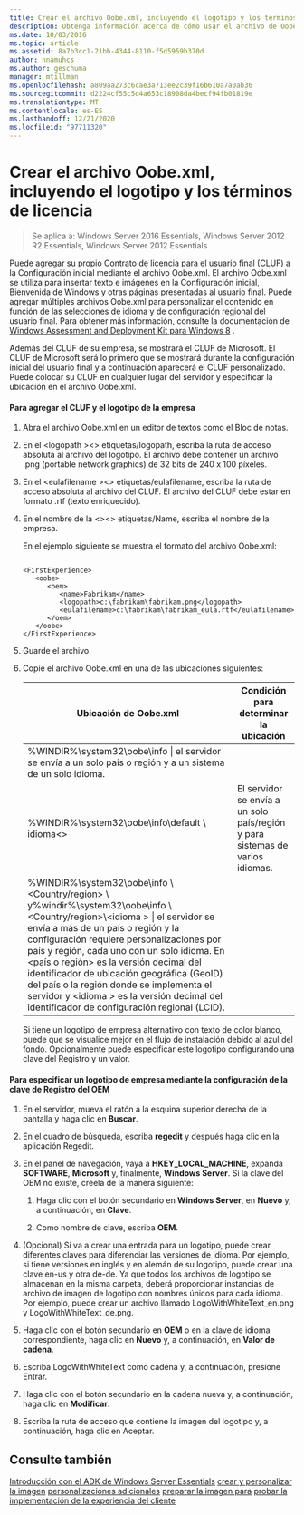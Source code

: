 ```yaml
---
title: Crear el archivo Oobe.xml, incluyendo el logotipo y los términos de licencia
description: Obtenga información acerca de cómo usar el archivo de Oobe.xml para agregar su propio contrato de licencia para el usuario final (CLUF) a la configuración inicial.
ms.date: 10/03/2016
ms.topic: article
ms.assetid: 8a7b3cc1-21bb-4344-8110-f5d5959b370d
author: nnamuhcs
ms.author: geschuma
manager: mtillman
ms.openlocfilehash: a809aa273c6cae3a713ee2c39f16b610a7a0ab36
ms.sourcegitcommit: d2224cf55c5d4a653c18908da4becf94fb01819e
ms.translationtype: MT
ms.contentlocale: es-ES
ms.lasthandoff: 12/21/2020
ms.locfileid: "97711320"
---
```

# <a name="create-the-oobexml-file-including-logo-and-eula"></a>Crear el archivo Oobe.xml, incluyendo el logotipo y los términos de licencia

>Se aplica a: Windows Server 2016 Essentials, Windows Server 2012 R2 Essentials, Windows Server 2012 Essentials

Puede agregar su propio Contrato de licencia para el usuario final (CLUF) a la Configuración inicial mediante el archivo Oobe.xml. El archivo Oobe.xml se utiliza para insertar texto e imágenes en la Configuración inicial, Bienvenida de Windows y otras páginas presentadas al usuario final. Puede agregar múltiples archivos Oobe.xml para personalizar el contenido en función de las selecciones de idioma y de configuración regional del usuario final. Para obtener más información, consulte la documentación de [Windows Assessment and Deployment Kit para Windows 8](https://go.microsoft.com/fwlink/?LinkId=248694) .

 Además del CLUF de su empresa, se mostrará el CLUF de Microsoft. El CLUF de Microsoft será lo primero que se mostrará durante la configuración inicial del usuario final y a continuación aparecerá el CLUF personalizado. Puede colocar su CLUF en cualquier lugar del servidor y especificar la ubicación en el archivo Oobe.xml.

#### <a name="to-add-your-company-eula-and-logo"></a>Para agregar el CLUF y el logotipo de la empresa

1. Abra el archivo Oobe.xml en un editor de textos como el Bloc de notas.

2. En el <logopath \><\> etiquetas/logopath, escriba la ruta de acceso absoluta al archivo del logotipo. El archivo debe contener un archivo .png (portable network graphics) de 32 bits de 240 x 100 píxeles.

3. En el <eulafilename \><\> etiquetas/eulafilename, escriba la ruta de acceso absoluta al archivo del CLUF. El archivo del CLUF debe estar en formato .rtf (texto enriquecido).

4. En el nombre de la <\><\> etiquetas/Name, escriba el nombre de la empresa.

    En el ejemplo siguiente se muestra el formato del archivo Oobe.xml:

   ```

   <FirstExperience>
      <oobe>
         <oem>
            <name>Fabrikam</name>
            <logopath>c:\fabrikam\fabrikam.png</logopath>
            <eulafilename>c:\fabrikam\fabrikam_eula.rtf</eulafilename>
         </oem>
      </oobe>
   </FirstExperience>

   ```

5. Guarde el archivo.

6. Copie el archivo Oobe.xml en una de las ubicaciones siguientes:

   |Ubicación de Oobe.xml|Condición para determinar la ubicación|
   |-----------------------|----------------------------------------|
   |%WINDIR%\system32\oobe\info \| el servidor se envía a un solo país o región y a un sistema de un solo idioma.|
   |%WINDIR%\system32\oobe\info\default \\ idioma<\>|El servidor se envía a un solo país/región y para sistemas de varios idiomas.|
   |%WINDIR%\system32\oobe\info \\<Country/region> \ y%windir%\system32\oobe\info \\<Country/region>\\<idioma \> \| el servidor se envía a más de un país o región y la configuración requiere personalizaciones por país y región, cada uno con un solo idioma. En <país o región> es la versión decimal del identificador de ubicación geográfica (GeoID) del país o la región donde se implementa el servidor y <idioma \> es la versión decimal del identificador de configuración regional (LCID).|

   Si tiene un logotipo de empresa alternativo con texto de color blanco, puede que se visualice mejor en el flujo de instalación debido al azul del fondo.  Opcionalmente puede especificar este logotipo configurando una clave del Registro y un valor.

#### <a name="to-specify-a-company-logo-by-setting-the-oem-registry-key"></a>Para especificar un logotipo de empresa mediante la configuración de la clave de Registro del OEM

1.  En el servidor, mueva el ratón a la esquina superior derecha de la pantalla y haga clic en **Buscar**.

2.  En el cuadro de búsqueda, escriba **regedit** y después haga clic en la aplicación Regedit.

3.  En el panel de navegación, vaya a  **HKEY_LOCAL_MACHINE**, expanda **SOFTWARE**, **Microsoft** y, finalmente, **Windows Server**. Si la clave del OEM no existe, créela de la manera siguiente:

    1.  Haga clic con el botón secundario en **Windows Server**, en **Nuevo** y, a continuación, en **Clave**.

    2.  Como nombre de clave, escriba **OEM**.

4.  (Opcional) Si va a crear una entrada para un logotipo, puede crear diferentes claves para diferenciar las versiones de idioma. Por ejemplo, si tiene versiones en inglés y en alemán de su logotipo, puede crear una clave en-us y otra de-de. Ya que todos los archivos de logotipo se almacenan en la misma carpeta, deberá proporcionar instancias de archivo de imagen de logotipo con nombres únicos para cada idioma. Por ejemplo, puede crear un archivo llamado LogoWithWhiteText_en.png y LogoWithWhiteText_de.png.

5.  Haga clic con el botón secundario en **OEM** o en la clave de idioma correspondiente, haga clic en **Nuevo** y, a continuación, en **Valor de cadena**.

6.  Escriba LogoWithWhiteText como cadena y, a continuación, presione Entrar.

7.  Haga clic con el botón secundario en la cadena nueva y, a continuación, haga clic en **Modificar**.

8.  Escriba la ruta de acceso que contiene la imagen del logotipo y, a continuación, haga clic en Aceptar.

## <a name="see-also"></a>Consulte también
 [Introducción con el ADK de Windows Server Essentials](Getting-Started-with-the-Windows-Server-Essentials-ADK.md) [crear y personalizar la imagen](Creating-and-Customizing-the-Image.md) [personalizaciones adicionales](Additional-Customizations.md) [preparar la imagen para](Preparing-the-Image-for-Deployment.md) [probar la implementación de la experiencia del cliente](Testing-the-Customer-Experience.md)